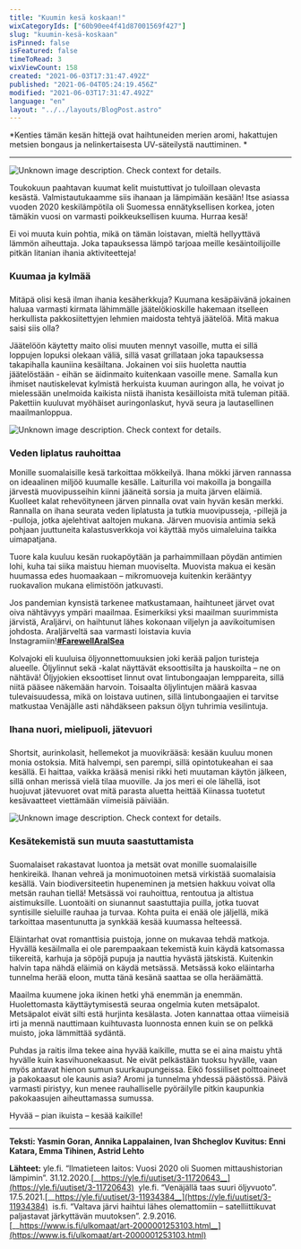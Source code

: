 ```yaml
---
title: "Kuumin kesä koskaan!"
wixCategoryIds: ["60b90ee4f41d87001569f427"]
slug: "kuumin-kesä-koskaan"
isPinned: false
isFeatured: false
timeToRead: 3
wixViewCount: 158
created: "2021-06-03T17:31:47.492Z"
published: "2021-06-04T05:24:19.456Z"
modified: "2021-06-03T17:31:47.492Z"
language: "en"
layout: "../../layouts/BlogPost.astro"
---
```

*Kenties tämän kesän hittejä ovat haihtuneiden merien aromi, hakattujen metsien bongaus ja nelinkertaisesta UV-säteilystä nauttiminen. *

---
![Unknown image description. Check context for details.](https://static.wixstatic.com/media/1a23b9_2b93efd938d8454b921e686ed42ca308~mv2.jpeg) <!-- Original name: ilmastokriisi_yasmin_1.jpeg -->

Toukokuun paahtavan kuumat kelit muistuttivat jo tuloillaan olevasta kesästä. Valmistautukaamme siis ihanaan ja lämpimään kesään! Itse asiassa vuoden 2020 keskilämpötila oli Suomessa ennätyksellisen korkea, joten tämäkin vuosi on varmasti poikkeuksellisen kuuma. Hurraa kesä!

Ei voi muuta kuin pohtia, mikä on tämän loistavan, mieltä hellyyttävä lämmön aiheuttaja. Joka tapauksessa lämpö tarjoaa meille kesäintoilijoille pitkän litanian ihania aktiviteetteja!

### Kuumaa ja kylmää
### 
Mitäpä olisi kesä ilman ihania kesäherkkuja? Kuumana kesäpäivänä jokainen haluaa varmasti kirmata lähimmälle jäätelökioskille hakemaan itselleen herkullista pakkosiitettyjen lehmien maidosta tehtyä jäätelöä. Mitä makua saisi siis olla? 

Jäätelöön käytetty maito olisi muuten mennyt vasoille, mutta ei sillä loppujen lopuksi olekaan väliä, sillä vasat grillataan joka tapauksessa takapihalla kauniina kesäiltana. Jokainen voi siis huoletta nauttia jäätelöstään - eihän se äidinmaito kuitenkaan vasoille mene. Samalla kun ihmiset nautiskelevat kylmistä herkuista kuuman auringon alla, he voivat jo mielessään unelmoida kaikista niistä ihanista kesäilloista mitä tuleman pitää. Pakettiin kuuluvat myöhäiset auringonlaskut, hyvä seura ja lautasellinen maailmanloppua.

![Unknown image description. Check context for details.](https://static.wixstatic.com/media/1a23b9_ecf96e5294764080b1a868083e541571~mv2.jpg) <!-- Original name: 1a23b9_1ba5a0ddfef44537ba201ce230aad12c~mv2.png -->

### Veden liplatus rauhoittaa

Monille suomalaisille kesä tarkoittaa mökkeilyä. Ihana mökki järven rannassa on ideaalinen miljöö kuumalle kesälle. Laiturilla voi makoilla ja bongailla järvestä muovipusseihin kiinni jääneitä sorsia ja muita järven eläimiä. Kuolleet kalat rehevöityneen järven pinnalla ovat vain hyvän kesän merkki. Rannalla on ihana seurata veden liplatusta ja tutkia muovipusseja, -pillejä ja -pulloja, jotka ajelehtivat aaltojen mukana. Järven muovisia antimia sekä pohjaan juuttuneita kalastusverkkoja voi käyttää myös uimaleluina taikka uimapatjana. 

Tuore kala kuuluu kesän ruokapöytään ja parhaimmillaan pöydän antimien lohi, kuha tai siika maistuu hieman muoviselta. Muovista makua ei kesän huumassa edes huomaakaan – mikromuoveja kuitenkin kerääntyy ruokavalion mukana elimistöön jatkuvasti. 

Jos pandemian kynsistä tarkenee matkustamaan, haihtuneet järvet ovat oiva nähtävyys ympäri maailmaa. Esimerkiksi yksi maailman suurimmista järvistä, Araljärvi, on haihtunut lähes kokonaan viljelyn ja aavikoitumisen johdosta. Araljärveltä saa varmasti loistavia kuvia Instagramiin!<a name="2j7ua"></a>[__#FarewellAralSea__](__#FarewellAralSea__)&nbsp;

Kolvajoki eli kuuluisa öljyonnettomuuksien joki kerää paljon turisteja alueelle. Öljylinnut sekä -kalat näyttävät eksoottisilta ja hauskoilta – ne on nähtävä! Öljyjokien eksoottiset linnut ovat lintubongaajan lemppareita, sillä niitä pääsee näkemään harvoin. Toisaalta öljylintujen määrä kasvaa tulevaisuudessa, mikä on loistava uutinen, sillä lintubongaajien ei tarvitse matkustaa Venäjälle asti nähdäkseen paksun öljyn tuhrimia vesilintuja. 

### Ihana nuori, mielipuoli, jätevuori
### 
Shortsit, aurinkolasit, hellemekot ja muovikrääsä: kesään kuuluu monen monia ostoksia. Mitä halvempi, sen parempi, sillä opintotukeahan ei saa kesällä. Ei haittaa, vaikka krääsä menisi rikki heti muutaman käytön jälkeen, sillä onhan merissä vielä tilaa muoville. Ja jos meri ei ole lähellä, isot huojuvat jätevuoret ovat mitä parasta aluetta heittää Kiinassa tuotetut kesävaatteet viettämään viimeisiä päiviään. 

![Unknown image description. Check context for details.](https://static.wixstatic.com/media/1a23b9_8d3c919189964335b82c620d8f5d763b~mv2.png) <!-- Original name: ilmastokriisi_yasmin_3.PNG -->

### Kesätekemistä sun muuta saastuttamista
### 
Suomalaiset rakastavat luontoa ja metsät ovat monille suomalaisille henkireikä. Ihanan vehreä ja monimuotoinen metsä virkistää suomalaisia kesällä. Vain biodiversiteetin hupeneminen ja metsien hakkuu voivat olla metsän rauhan tiellä! Metsässä voi rauhoittua, rentoutua ja altistua aistimuksille. Luontoäiti on siunannut saastuttajia puilla, jotka tuovat syntisille sieluille rauhaa ja turvaa. Kohta puita ei enää ole jäljellä, mikä tarkoittaa masentunutta ja synkkää kesää kuumassa helteessä. 

Eläintarhat ovat romanttisia puistoja, jonne on mukavaa tehdä matkoja. Hyvällä kesäilmalla ei ole parempaakaan tekemistä kuin käydä katsomassa tiikereitä, karhuja ja söpöjä pupuja ja nauttia hyvästä jätskistä. Kuitenkin halvin tapa nähdä eläimiä on käydä metsässä. Metsässä koko eläintarha tunnelma herää eloon, mutta tänä kesänä saattaa se olla heräämättä. 

Maailma kuumene joka ikinen hetki yhä enemmän ja enemmän. Huolettomasta käyttäytymisestä seuraa ongelmia kuten metsäpalot. Metsäpalot eivät silti estä hurjinta kesälasta. Joten kannattaa ottaa viimeisiä irti ja mennä nauttimaan kuihtuvasta luonnosta ennen kuin se on pelkkä muisto, joka lämmittää sydäntä.

Puhdas ja raitis ilma tekee aina hyvää kaikille, mutta se ei aina maistu yhtä hyvälle kuin kasvihuonekaasut. Ne eivät pelkästään tuoksu hyvälle, vaan myös antavat hienon sumun suurkaupungeissa. Eikö fossiiliset polttoaineet ja pakokaasut ole kaunis asia? Aromi ja tunnelma yhdessä päästössä. Päivä varmasti piristyy, kun menee rauhalliselle pyöräilylle pitkin kaupunkia pakokaasujen aiheuttamassa sumussa.

Hyvää – pian ikuista – kesää kaikille!

---

**Teksti: Yasmin Goran, Annika Lappalainen, Ivan Shcheglov**
**Kuvitus: Enni Katara, Emma Tihinen, Astrid Lehto**


**Lähteet:**
yle.fi. “Ilmatieteen laitos: Vuosi 2020 oli Suomen mittaushistorian lämpimin”. 31.12.2020.[__https://yle.fi/uutiset/3-11720643__](https://yle.fi/uutiset/3-11720643)&nbsp;
yle.fi. “Venäjällä taas suuri öljyvuoto”. 17.5.2021.[__https://yle.fi/uutiset/3-11934384__](https://yle.fi/uutiset/3-11934384)&nbsp;
is.fi. “Valtava järvi haihtui lähes olemattomiin – satelliittikuvat paljastavat järkyttävän muutoksen”. 2.9.2016.[__https://www.is.fi/ulkomaat/art-2000001253103.html__](https://www.is.fi/ulkomaat/art-2000001253103.html)

